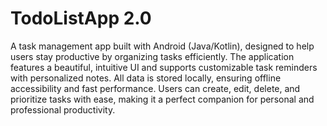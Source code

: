 # TodoListApp 2.0
A task management app built with Android (Java/Kotlin), designed to help users stay productive by organizing tasks efficiently. The application features a beautiful, intuitive UI and supports customizable task reminders with personalized notes. All data is stored locally, ensuring offline accessibility and fast performance. Users can create, edit, delete, and prioritize tasks with ease, making it a perfect companion for personal and professional productivity.
